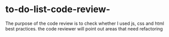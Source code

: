 # to-do-list-code-review-
The purpose of the code review is to check whether I used js, css and html best practices. the code reviewer will point out areas that need refactoring 
